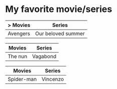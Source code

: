 # My favorite movie/series



| > Movies | Series |
| ----------- | ----------- |
| Avengers | Our beloved summer |

| Movies | Series |
| ----------- | ----------- |
| The nun | Vagabond |

| Movies | Series |
| ----------- | ----------- |
| Spider-man| Vincenzo |





